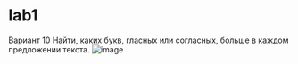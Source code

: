 # lab1
Вариант 10
Найти, каких букв, гласных или согласных, больше в каждом предложении текста.
![image](https://github.com/AndreyS19/lab1/assets/125403674/e28c45f9-4c74-47e7-b736-7f9ac8e855e1)


